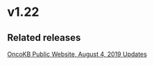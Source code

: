 # v1.22

## Related releases
[OncoKB Public Website, August 4, 2019 Updates](https://github.com/oncokb/oncokb-public/releases/tag/1.4.0)